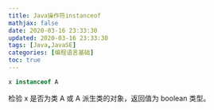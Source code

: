 ```yaml
---
title: Java操作符instanceof
mathjax: false
date: 2020-03-16 23:33:30
updated: 2020-03-16 23:33:30
tags: [Java,JavaSE]
categories: [编程语言基础]
toc: true
---
```


```java
x instanceof A
```

检验 x 是否为类 A 或 A 派生类的对象，返回值为 boolean 类型。

<!--more-->